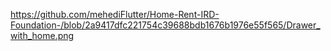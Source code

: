 https://github.com/mehediFlutter/Home-Rent-IRD-Foundation-/blob/2a9417dfc221754c39688bdb1676b1976e55f565/Drawer_with_home.png
